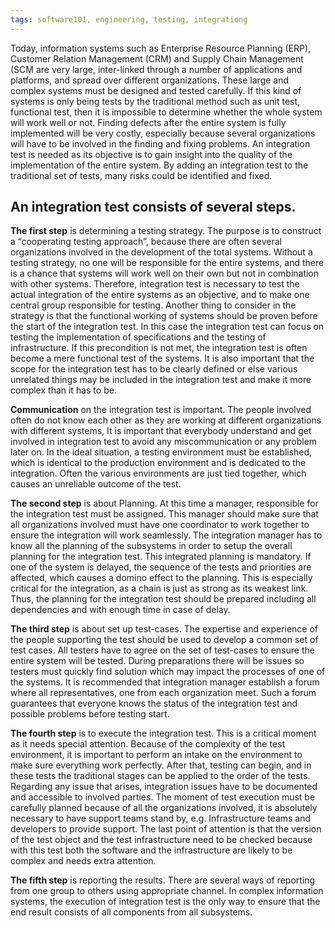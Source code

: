 ```yaml
---
tags: software101, engineering, testing, integrationg
---
```


Today, information systems such as Enterprise Resource Planning (ERP), Customer
Relation Management (CRM) and Supply Chain Management (SCM are very large,
inter-linked through a number of applications and platforms, and spread over
different organizations. These large and complex systems must be designed and
tested carefully. If this kind of systems is only being tests by the traditional
method such as unit test, functional test, then it is impossible to determine
whether the whole system will work well or not. Finding defects after the entire
system is fully implemented will be very costly, especially because several
organizations will have to be involved in the finding and fixing problems. An
integration test is needed as its objective is to gain insight into the quality
of the implementation of the entire system. By adding an integration test to the
traditional set of tests, many risks could be identified and fixed.

## An integration test consists of several steps.

**The first step** is determining a testing strategy. The purpose is to
construct a “cooperating testing approach”, because there are often several
organizations involved in the development of the total systems. Without a
testing strategy, no one will be responsible for the entire systems, and there
is a chance that systems will work well on their own but not in combination with
other systems. Therefore, integration test is necessary to test the actual
integration of the entire systems as an objective, and to make one central group
responsible for testing. Another thing to consider in the strategy is that the
functional working of systems should be proven before the start of the
integration test. In this case the integration test can focus on testing the
implementation of specifications and the testing of infrastructure. If this
precondition is not met, the integration test is often become a mere functional
test of the systems. It is also important that the scope for the integration
test has to be clearly defined or else various unrelated things may be included
in the integration test and make it more complex than it has to be.

**Communication** on the integration test is important. The people involved
often do not know each other as they are working at different organizations with
different systems, It is important that everybody understand and get involved in
integration test to avoid any miscommunication or any problem later on. In the
ideal situation, a testing environment must be established, which is identical
to the production environment and is dedicated to the integration. Often the
various environments are just tied together, which causes an unreliable outcome
of the test.

**The second step** is about Planning. At this time a manager, responsible for
the integration test must be assigned. This manager should make sure that all
organizations involved must have one coordinator to work together to ensure the
integration will work seamlessly. The integration manager has to know all the
planning of the subsystems in order to setup the overall planning for the
integration test. This integrated planning is mandatory. If one of the system is
delayed, the sequence of the tests and priorities are affected, which causes a
domino effect to the planning. This is especially critical for the integration,
as a chain is just as strong as its weakest link. Thus, the planning for the
integration test should be prepared including all dependencies and with enough
time in case of delay.

**The third step** is about set up test-cases. The expertise and experience of
the people supporting the test should be used to develop a common set of test
cases. All testers have to agree on the set of test-cases to ensure the entire
system will be tested. During preparations there will be issues so testers must
quickly find solution which may impact the processes of one of the systems. It
is recommended that integration manager establish a forum where all
representatives, one from each organization meet. Such a forum guarantees that
everyone knows the status of the integration test and possible problems before
testing start.

**The fourth step** is to execute the integration test. This is a critical
moment as it needs special attention. Because of the complexity of the test
environment, it is important to perform an intake on the environment to make
sure everything work perfectly. After that, testing can begin, and in these
tests the traditional stages can be applied to the order of the tests. Regarding
any issue that arises, integration issues have to be documented and accessible
to involved parties. The moment of test execution must be carefully planned
because of all the organizations involved, it is absolutely necessary to have
support teams stand by, e.g. Infrastructure teams and developers to provide
support. The last point of attention is that the version of the test object and
the test infrastructure need to be checked because with this test both the
software and the infrastructure are likely to be complex and needs extra
attention.

**The fifth step** is reporting the results. There are several ways of reporting
from one group to others using appropriate channel. In complex information
systems, the execution of integration test is the only way to ensure that the
end result consists of all components from all subsystems.
